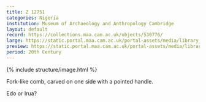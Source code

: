 ```yaml
---
title: Z 12751
categories: Nigeria
institution: Museum of Archaeology and Anthropology Cambridge
layout: default
record: https://collections.maa.cam.ac.uk/objects/530776/
large: https://static.portal.maa.cam.ac.uk/portal-assets/media/library_images/web/670719_Z_12751_001.png
preview: https://static.portal.maa.cam.ac.uk/portal-assets/media/library_images/thumbnail/670719_Z_12751_001.png
period: 20th Century
---
```

{% include structure/image.html %}

Fork-like comb, carved on one side with a pointed handle.

Edo or Irua?
